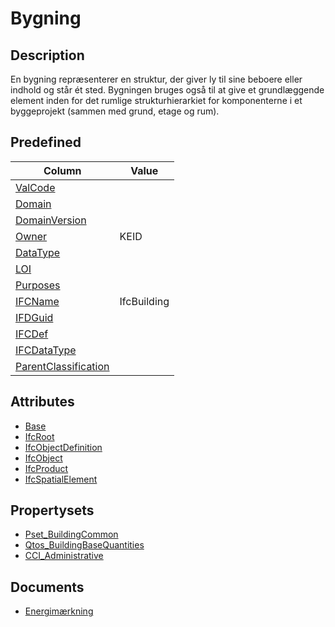 # Bygning

## Description

En bygning repræsenterer en struktur, der giver ly til sine beboere eller indhold og står ét sted. Bygningen bruges også til at give et grundlæggende element inden for det rumlige strukturhierarkiet for komponenterne i et byggeprojekt (sammen med grund, etage og rum).

## Predefined

| Column                                                              | Value       |
| ------------------------------------------------------------------- | ----------- |
| [ValCode](../../Attributes/ValCode.md)                              |             |
| [Domain](../../Attributes/Domain.md)                                |             |
| [DomainVersion](../../Attributes/DomainVersion.md)                  |             |
| [Owner](../../Attributes/Owner.md)                                  | KEID        |
| [DataType](../../Attributes/DataType.md)                            |             |
| [LOI](../../Attributes/LOI.md)                                      |             |
| [Purposes](../../Attributes/LOI.md)                                 |             |
| [IFCName](../../Attributes/IFCName.md)                              | IfcBuilding |
| [IFDGuid](../../Attributes/IFDGuid.md)                              |             |
| [IFCDef](../../Attributes/IFCDef.md)                                |             |
| [IFCDataType](../../Attributes/IFCDataType.md)                      |             |
| [ParentClassification](../../Attributes/IFCParentClassification.md) |             |

## Attributes

- [Base](../../../GroupsOfAttributes/Base.md)
- [IfcRoot](../../../GroupsOfAttributes/IfcRoot.md)
- [IfcObjectDefinition](../../../GroupsOfAttributes/IfcObjectDefinition.md)
- [IfcObject](../../../GroupsOfAttributes/IfcObject.md)
- [IfcProduct](../../../GroupsOfAttributes/IfcProduct.md)
- [IfcSpatialElement](../../Sets/Attributesets/IfcSpatialElement.md)

## Propertysets

- [Pset_BuildingCommon](../../../PropertySets/Pset_BuildingCommon.md)
- [Qtos_BuildingBaseQuantities](../../../QuantitySets/Qtos_BuildingBaseQuantities.md)
- [CCI_Administrative](../../GroupsOfProperties/CCI_Administrative.md)

## Documents

- [Energimærkning](../../Documents/Energimaerkning.md)
